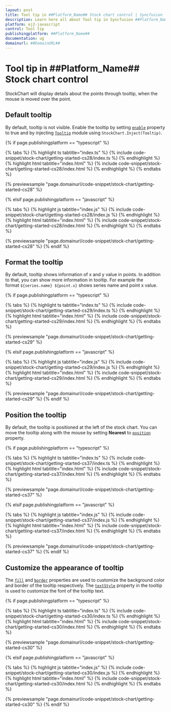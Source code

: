 ```yaml
---
layout: post
title: Tool tip in ##Platform_Name## Stock chart control | Syncfusion
description: Learn here all about Tool tip in Syncfusion ##Platform_Name## Stock chart control of Syncfusion Essential JS 2 and more.
platform: ej2-javascript
control: Tool tip 
publishingplatform: ##Platform_Name##
documentation: ug
domainurl: ##DomainURL##
---
```


# Tool tip in ##Platform_Name## Stock chart control

<!-- markdownlint-disable MD036 -->

StockChart will display details about the points through tooltip, when the mouse is moved over the point.

## Default tooltip

By default, tooltip is not visible. Enable the tooltip by setting [`enable`](../api/chart/tooltipSettings/#enable) property to true and by injecting [`Tooltip`](../api/stock-chart/stockChartModel/#tooltip) module using `StockChart.Inject(Tooltip)`.

{% if page.publishingplatform == "typescript" %}

 {% tabs %}
{% highlight ts tabtitle="index.ts" %}
{% include code-snippet/stock-chart/getting-started-cs28/index.ts %}
{% endhighlight %}
{% highlight html tabtitle="index.html" %}
{% include code-snippet/stock-chart/getting-started-cs28/index.html %}
{% endhighlight %}
{% endtabs %}
        
{% previewsample "page.domainurl/code-snippet/stock-chart/getting-started-cs28" %}

{% elsif page.publishingplatform == "javascript" %}

{% tabs %}
{% highlight js tabtitle="index.js" %}
{% include code-snippet/stock-chart/getting-started-cs28/index.js %}
{% endhighlight %}
{% highlight html tabtitle="index.html" %}
{% include code-snippet/stock-chart/getting-started-cs28/index.html %}
{% endhighlight %}
{% endtabs %}

{% previewsample "page.domainurl/code-snippet/stock-chart/getting-started-cs28" %}
{% endif %}

<!-- markdownlint-disable MD013 -->

## Format the tooltip

<!-- markdownlint-disable MD013 -->

By default, tooltip shows information of x and y value in points. In addition to that, you can show more information in tooltip. For example the format `${series.name} ${point.x}` shows series name and point x value.

{% if page.publishingplatform == "typescript" %}

 {% tabs %}
{% highlight ts tabtitle="index.ts" %}
{% include code-snippet/stock-chart/getting-started-cs29/index.ts %}
{% endhighlight %}
{% highlight html tabtitle="index.html" %}
{% include code-snippet/stock-chart/getting-started-cs29/index.html %}
{% endhighlight %}
{% endtabs %}
        
{% previewsample "page.domainurl/code-snippet/stock-chart/getting-started-cs29" %}

{% elsif page.publishingplatform == "javascript" %}

{% tabs %}
{% highlight js tabtitle="index.js" %}
{% include code-snippet/stock-chart/getting-started-cs29/index.js %}
{% endhighlight %}
{% highlight html tabtitle="index.html" %}
{% include code-snippet/stock-chart/getting-started-cs29/index.html %}
{% endhighlight %}
{% endtabs %}

{% previewsample "page.domainurl/code-snippet/stock-chart/getting-started-cs29" %}
{% endif %}

## Position the tooltip

By default, the tooltip is positioned at the left of the stock chart. You can move the tooltip along with the mouse by setting **Nearest** to [`position`](../api/stock-chart/stockTooltipSettings/#position) property.

{% if page.publishingplatform == "typescript" %}

 {% tabs %}
{% highlight ts tabtitle="index.ts" %}
{% include code-snippet/stock-chart/getting-started-cs37/index.ts %}
{% endhighlight %}
{% highlight html tabtitle="index.html" %}
{% include code-snippet/stock-chart/getting-started-cs37/index.html %}
{% endhighlight %}
{% endtabs %}
        
{% previewsample "page.domainurl/code-snippet/stock-chart/getting-started-cs37" %}

{% elsif page.publishingplatform == "javascript" %}

{% tabs %}
{% highlight js tabtitle="index.js" %}
{% include code-snippet/stock-chart/getting-started-cs37/index.js %}
{% endhighlight %}
{% highlight html tabtitle="index.html" %}
{% include code-snippet/stock-chart/getting-started-cs37/index.html %}
{% endhighlight %}
{% endtabs %}

{% previewsample "page.domainurl/code-snippet/stock-chart/getting-started-cs37" %}
{% endif %}

## Customize the appearance of tooltip

The [`fill`](../api/chart/tooltipSettingsModel/#fill) and [`border`](../api/chart/tooltipSettingsModel/#border) properties are used to customize the background color and border of the tooltip respectively. The [`textStyle`](../api/chart/tooltipSettingsModel/#textStyle) property in the tooltip is used to customize the font of the tooltip text.

{% if page.publishingplatform == "typescript" %}

 {% tabs %}
{% highlight ts tabtitle="index.ts" %}
{% include code-snippet/stock-chart/getting-started-cs30/index.ts %}
{% endhighlight %}
{% highlight html tabtitle="index.html" %}
{% include code-snippet/stock-chart/getting-started-cs30/index.html %}
{% endhighlight %}
{% endtabs %}
        
{% previewsample "page.domainurl/code-snippet/stock-chart/getting-started-cs30" %}

{% elsif page.publishingplatform == "javascript" %}

{% tabs %}
{% highlight js tabtitle="index.js" %}
{% include code-snippet/stock-chart/getting-started-cs30/index.js %}
{% endhighlight %}
{% highlight html tabtitle="index.html" %}
{% include code-snippet/stock-chart/getting-started-cs30/index.html %}
{% endhighlight %}
{% endtabs %}

{% previewsample "page.domainurl/code-snippet/stock-chart/getting-started-cs30" %}
{% endif %}
